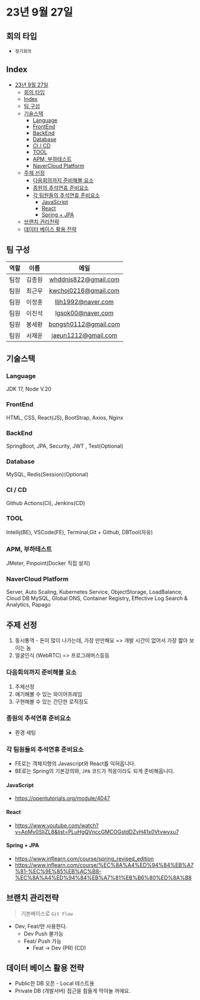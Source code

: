 # 23년 9월 27일

## 회의 타입

- `정기회의`

## Index

- [23년 9월 27일](#23년-9월-27일)
  - [회의 타입](#회의-타입)
  - [Index](#index)
  - [팀 구성](#팀-구성)
  - [기술스택](#기술스택)
    - [Language](#language)
    - [FrontEnd](#frontend)
    - [BackEnd](#backend)
    - [Database](#database)
    - [CI / CD](#ci--cd)
    - [TOOL](#tool)
    - [APM, 부하테스트](#apm-부하테스트)
    - [NaverCloud Platform](#navercloud-platform)
  - [주제 선정](#주제-선정)
    - [다음회의까지 준비해볼 요소](#다음회의까지-준비해볼-요소)
    - [종원의 추석연휴 준비요소](#종원의-추석연휴-준비요소)
    - [각 팀원들의 추석연휴 준비요소](#각-팀원들의-추석연휴-준비요소)
      - [JavaScript](#javascript)
      - [React](#react)
      - [Spring + JPA](#spring--jpa)
  - [브랜치 관리전략](#브랜치-관리전략)
  - [데이터 베이스 활용 전략](#데이터-베이스-활용-전략)

## 팀 구성

| 역할 |  이름  |         메일         |
| :--: | :----: | :------------------: |
| 팀장 | 김종원 | whddnjs822@gmail.com |
| 팀원 | 최근우 | kwchoi0216@gmail.com |
| 팀원 | 이정훈 |  lljh1992@naver.com  |
| 팀원 | 이진석 |  lgsok00@naver.com   |
| 팀원 | 봉세환 | bongsh0112@gmail.com |
| 팀원 | 서재운 | jaeun1212@gmail.com  |

## 기술스택

### Language

JDK 17, Node V.20

### FrontEnd

HTML, CSS, React(JS), BootStrap, Axios, Nginx

### BackEnd

SpringBoot, JPA, Security, JWT , Test(Optional)

### Database

MySQL, Redis(Session)(Optional)

### CI / CD

Github Actions(CI), Jenkins(CD)

### TOOL

Intellij(BE), VSCode(FE), Terminal,Git + Github, DBTool(자유)

### APM, 부하테스트

JMeter, Pinpoint(Docker 직접 설치)

### NaverCloud Platform

Server, Auto Scaling, Kubernetes Service, ObjectStorage, LoadBalance, Cloud DB MySQL, Global DNS, Container Registry, Effective Log Search & Analytics, Papago

## 주제 선정

1. 동시통역 - 돈이 많이 나가는데, 가장 만만해요
   => 개발 시간이 없어서 가장 짧아 보이는 놈
2. 얼굴인식 (WebRTC)
   => 프로그래머스등등

### 다음회의까지 준비해볼 요소

1. 주제선정
2. 얘기해볼 수 있는 와이어프레임
3. 구현해볼 수 있는 간단한 로직정도

### 종원의 추석연휴 준비요소

- 환경 세팅

### 각 팀원들의 추석연휴 준비요소

- FE로는 객체지향의 Javascript와 React를 익혀옵니다.
- BE로는 Spring의 기본강의와, `JPA` 코드가 적응이라도 되게 준비해옵니다.

#### JavaScript

- https://opentutorials.org/module/4047

#### React

- https://www.youtube.com/watch?v=AoMv0SIjZL8&list=PLuHgQVnccGMCOGstdDZvH41x0Vtvwyxu7

#### Spring + JPA

- https://www.inflearn.com/course/spring_revised_edition
- https://www.inflearn.com/course/%EC%8A%A4%ED%94%84%EB%A7%81-%EC%9E%85%EB%AC%B8-%EC%8A%A4%ED%94%84%EB%A7%81%EB%B6%80%ED%8A%B8

## 브랜치 관리전략

> 기본베이스로 `Git Flow`

- Dev, Feat/만 사용한다.
  - Dev Push 불가능
  - Feat/ Push 가능
    - Feat -> Dev (PR) (CD)

## 데이터 베이스 활용 전략

- Public한 DB 오픈 - Local 테스트용
- Private DB (개발서버) 접근을 힘들게 막아놀 꺼에요.
